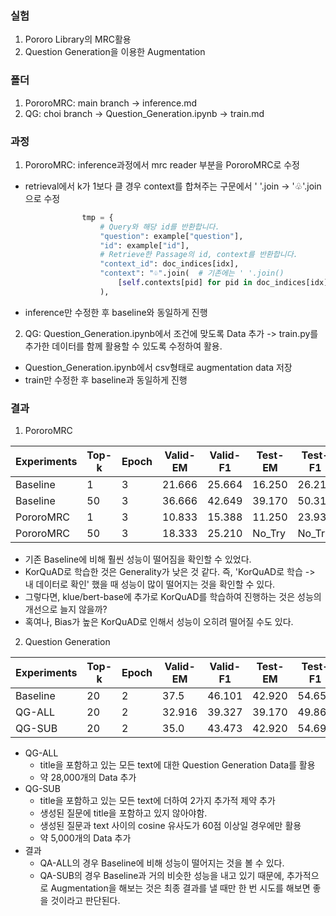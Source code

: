 ### 실험
1. Pororo Library의 MRC활용
2. Question Generation을 이용한 Augmentation

### 폴더
1. PororoMRC: main branch -> inference.md
2. QG: choi branch -> Question_Generation.ipynb -> train.md

### 과정
1. PororoMRC: inference과정에서 mrc reader 부분을 PororoMRC로 수정  
  - retrieval에서 k가 1보다 클 경우 context를 합쳐주는 구문에서 ' '.join -> '♧'.join으로 수정
```python
                tmp = {
                    # Query와 해당 id를 반환합니다.
                    "question": example["question"],
                    "id": example["id"],
                    # Retrieve한 Passage의 id, context를 반환합니다.
                    "context_id": doc_indices[idx],
                    "context": "♧".join(  # 기존에는 ' '.join()
                        [self.contexts[pid] for pid in doc_indices[idx]]
                    ),
```
  - inference만 수정한 후 baseline와 동일하게 진행  
2. QG: Question_Generation.ipynb에서 조건에 맞도록 Data 추가 -> train.py를 추가한 데이터를 함께 활용할 수 있도록 수정하여 활용.  
  - Question_Generation.ipynb에서 csv형태로 augmentation data 저장  
  - train만 수정한 후 baseline과 동일하게 진행  
  
### 결과
1. PororoMRC

|Experiments|Top-k|Epoch|Valid-EM|Valid-F1|Test-EM|Test-F1|
|---|---|---|---|---|---|---|
|Baseline|1|3|21.666|25.664|16.250|26.210|
|Baseline|50|3|36.666|42.649|39.170|50.310|
|PororoMRC|1|3|10.833|15.388|11.250|23.930|
|PororoMRC|50|3|18.333|25.210|No_Try|No_Try|

- 기존 Baseline에 비해 훨씬 성능이 떨어짐을 확인할 수 있었다.
- KorQuAD로 학습한 것은 Generality가 낮은 것 같다. 즉, 'KorQuAD로 학습 -> 내 데이터로 확인' 했을 때 성능이 많이 떨어지는 것을 확인할 수 있다.
- 그렇다면, klue/bert-base에 추가로 KorQuAD를 학습하여 진행하는 것은 성능의 개선으로 늘지 않을까?
- 혹여나, Bias가 높은 KorQuAD로 인해서 성능이 오히려 떨어질 수도 있다.

2. Question Generation

|Experiments|Top-k|Epoch|Valid-EM|Valid-F1|Test-EM|Test-F1|
|---|---|---|---|---|---|---|
|Baseline|20|2|37.5|46.101|42.920|54.653|
|QG-ALL|20|2|32.916|39.327|39.170|49.860|
|QG-SUB|20|2|35.0|43.473|42.920|54.690|

- QG-ALL
  - title을 포함하고 있는 모든 text에 대한 Question Generation Data를 활용
  - 약 28,000개의 Data 추가
- QG-SUB
  - title을 포함하고 있는 모든 text에 더하여 2가지 추가적 제약 추가
  - 생성된 질문에 title을 포함하고 있지 않아야함.
  - 생성된 질문과 text 사이의 cosine 유사도가 60점 이상일 경우에만 활용
  - 약 5,000개의 Data 추가  
- 결과
  - QA-ALL의 경우 Baseline에 비해 성능이 떨어지는 것을 볼 수 있다.
  - QA-SUB의 경우 Baseline과 거의 비슷한 성능을 내고 있기 때문에, 추가적으로 Augmentation을 해보는 것은 최종 결과를 낼 때만 한 번 시도를 해보면 좋을 것이라고 판단된다.
   

